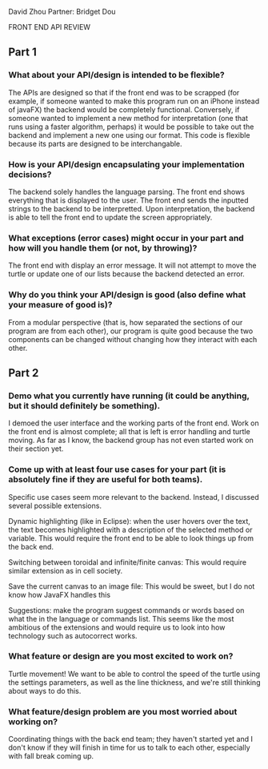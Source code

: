 David Zhou
Partner: Bridget Dou

FRONT END API REVIEW

## Part 1

### What about your API/design is intended to be flexible?
The APIs are designed so that if the front end was to be scrapped (for example, if someone wanted to make this program run on an iPhone instead of javaFX) the backend would be completely functional.  Conversely, if someone wanted to implement a new method for interpretation (one that runs using a faster algorithm, perhaps) it would be possible to take out the backend and implement a new one using our format.  This code is flexible because its parts are designed to be interchangable.

### How is your API/design encapsulating your implementation decisions?
The backend solely handles the language parsing.  The front end shows everything that is displayed to the user.  The front end sends the inputted strings to the backend to be interpretted. Upon interpretation, the backend is able to tell the front end to update the screen appropriately.

### What exceptions (error cases) might occur in your part and how will you handle them (or not, by throwing)?
The front end with display an error message.  It will not attempt to move the turtle or update one of our lists because the backend detected an error.

### Why do you think your API/design is good (also define what your measure of good is)?
From a modular perspective (that is, how separated the sections of our program are from each other), our program is quite good because the two components can be changed without changing how they interact with each other.

## Part 2

### Demo what you currently have running (it could be anything, but it should definitely be something).
I demoed the user interface and the working parts of the front end.  Work on the front end is almost complete; all that is left is error handling and turtle moving.  As far as I know, the backend group has not even started work on their section yet.

### Come up with at least four use cases for your part (it is absolutely fine if they are useful for both teams).  

Specific use cases seem more relevant to the backend.  Instead, I discussed several possible extensions.

Dynamic highlighting (like in Eclipse): when the user hovers over the text, the text becomes highlighted with a description of the selected method or variable.  This would require the front end to be able to look things up from the back end.

Switching between toroidal and infinite/finite canvas: This would require similar extension as in cell society.

Save the current canvas to an image file: This would be sweet, but I do not know how JavaFX handles this

Suggestions: make the program suggest commands or words based on what the in the language or commands list.  This seems like the most ambitious of the extensions and would require us to look into how technology such as autocorrect works.

### What feature or design are you most excited to work on?
Turtle movement!  We want to be able to control the speed of the turtle using the settings parameters, as well as the line thickness, and we're still thinking about ways to do this.

### What feature/design problem are you most worried about working on?
Coordinating things with the back end team; they haven't started yet and I don't know if they will finish in time for us to talk to each other, especially with fall break coming up.